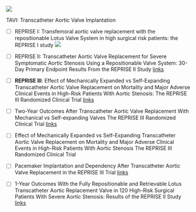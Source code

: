 
<a href="" target="_parent\"><img src="https://img.shields.io/badge/Paper-blue"/></a>       

TAVI: Transcatheter Aortic Valve Implantation

- [ ] REPRISE I: Transfemoral aortic valve replacement with the repositionable Lotus Valve System in high surgical risk patients: the REPRISE I study 
<a href="https://eurointervention.pcronline.com/article/transfemoral-aortic-valve-replacement-with-the-repositionable-lotus-valve-system-in-high-surgical-risk-patients-the-reprise-i-study" target="_parent\"><img src="https://img.shields.io/badge/Paper-blue"/></a>        

- [ ] REPRISE II: Transcatheter Aortic Valve Replacement for Severe Symptomatic Aortic Stenosis Using a Repositionable Valve System: 30-Day Primary Endpoint Results From the REPRISE II Study
[links](https://www.jacc.org/doi/abs/10.1016/j.jacc.2014.05.067)

- [ ] **REPRISE III**: Effect of Mechanically Expanded vs Self-Expanding Transcatheter Aortic Valve Replacement on Mortality and Major Adverse Clinical Events in High-Risk Patients With Aortic Stenosis: The REPRISE III Randomized Clinical Trial
[links](https://pubmed.ncbi.nlm.nih.gov/29297076/)

- [ ] Two-Year Outcomes After Transcatheter Aortic Valve Replacement With Mechanical vs Self-expanding Valves
The REPRISE III Randomized Clinical Trial 
[links](https://jamanetwork.com/journals/jamacardiology/article-abstract/2725867)

- [ ] Effect of Mechanically Expanded vs Self-Expanding Transcatheter Aortic Valve Replacement on Mortality and Major Adverse Clinical Events in High-Risk Patients With Aortic Stenosis
The REPRISE III Randomized Clinical Trial

- [ ] Pacemaker Implantation and Dependency After Transcatheter Aortic Valve Replacement in the REPRISE III Trial
[links](https://www.ahajournals.org/doi/full/10.1161/JAHA.119.012594)

- [ ] 1-Year Outcomes With the Fully Repositionable and Retrievable Lotus Transcatheter Aortic Replacement Valve in 120 High-Risk Surgical Patients With Severe Aortic Stenosis: Results of the REPRISE II Study
[links](https://www.jacc.org/doi/abs/10.1016/j.jacc.2014.05.067)



